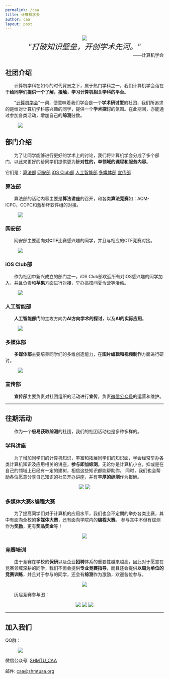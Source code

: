 ```yaml
---
permalink: /caa
title: 计算机学会
author: caa
layout: post
---
```


<div align=center><img src="../assets/caa/img/logo.png"></div>
<center><font size = 5><i>"打破知识壁垒，开创学术先河。"</i></font></center>
<div style="text-align: right"> ——计算机学会 </div>

<!-- more -->

## 社团介绍

&emsp;&emsp;计算机学科在如今的时代背景之下，属于热门学科之一，我们计算机学会诣在于**给同学们提供一个了解，接触，学习计算机相关学科的平台**。

&emsp;&emsp;"[计算机学会](#caa)"一词，便意味着我们学会是一个**学术研讨型**的社团，我们所追求的是给对计算机学科感兴趣的同学，提供一个**学术探讨**的氛围。在此期间，亦能通过参加各类活动，增加自己的**综测**分数。

<figure class="half">
    <img src="../assets/caa/img/computer.jpeg">
</figure>

## 部门介绍

&emsp;&emsp;为了让同学能够进行更好的学术上的讨论，我们将计算机学会分成了多个部门，以此来更好的给同学们提供更为**针对性的，单领域的课程和服务内容**。

它们是：[算法部](#acm) [网安部](#ctf) [iOS Club部](#ios) [人工智能部](#ai) [多媒体部](#adobe) [宣传部](#wx)

### <span id=acm>算法部</span>
&emsp;&emsp;算法部的活动内容主要是**算法讲座**的召开，和各类**算法竞赛**如：ACM-ICPC，CCPC和蓝桥杯软件组的对接。

<figure class="half">
    <img src="../assets/caa/img/acm.jpg">
</figure>

### <span id=ctf>网安部</span>
&emsp;&emsp;网安部主要面向对**CTF**比赛感兴趣的同学，并且与相应的CTF竞赛对接。


<figure class="half">
    <img src="../assets/caa/img/ctf.jpeg">
</figure>

### <span id=ios>iOS Club部</span>
&emsp;&emsp;作为社团中新兴成立的部门之一，iOS Club部欢迎所有对iOS感兴趣的同学加入，并且负责和**苹果**方面进行对接，举办高校间夏令营等活动。

<figure class="half">
    <img src="../assets/caa/img/iosclub.jpg">
</figure>

### <span id=ai>人工智能部</span>
&emsp;&emsp;**人工智能部门**的主攻方向为**AI方向学术的探讨**，以及**AI的实际应用**。


<figure class="half">
    <img src="../assets/caa/img/Ai.jpeg">
</figure>

### <span id=adobe>多媒体部</span>
&emsp;&emsp;**多媒体部**主要培养同学们的多维创造能力，在**图片编辑和视频制作**方面进行研讨。

<figure class="half">
    <img src="../assets/caa/img/adobe.jpg">
</figure>

### <span id=wx>宣传部</span>
&emsp;&emsp;**宣传部**主要负责对社团组织的活动进行**宣传**，负责[微信公众号](#wxid)的运营和维护。

---
## 往期活动
&emsp;&emsp;作为一个**极易获取综测**的社团，我们的社团活动也是多种多样的。

### 学科讲座

&emsp;&emsp;为了增加同学们的计算机知识，丰富和拓展同学们的知识面，学会经常举办各类计算机知识及应用相关的讲座，**参与即加综测**。无论你是计算机小白，抑或是在自己的领域上已经有一定的建树，相信这些知识都能帮助你。
同时，我们也会帮助各位愿意分享自己知识的社员开办讲座，并有**丰厚的综测**作为报酬。

<dev align="center">
    <figure class="half">
        <img src="../assets/caa/img/activity1-2.png">
        <img src="../assets/caa/img/activity1-1.jpg">
    </figure>
</dev>

### 多媒体大赛&编程大赛
&emsp;&emsp;为了提高同学们对于计算机的应用水平，我们也会不定期的举办各类比赛，其中有面向全校的**多媒体大赛**，还有面向学院内的**编程大赛**。
参与其中不但有综测作为**奖励**，更有**奖品奖金**等！

<dev align="center">
    <figure class="half">
        <img src="../assets/caa/img/activity2.png">
    </figure>
</dev>

### 竞赛培训
&emsp;&emsp;由于竞赛在学校的**保研**以及企业**招聘**体系的重要性越来越高，因此对于愿意在竞赛领域深耕的同学，我们不但会提供**专业竞赛指导**，而且还会提供**以周为单位的竞赛训练**，并且对于参与的同学，还会有**综测**作为激励，欢迎各位参与。

<dev align="center">
<figure class="half">
    <img src="../assets/caa/img/activity3.jpg">
</figure>
</dev>
&emsp;&emsp;历届竞赛参与图：
<dev align="center">
    <figure class="half">
        <img src="../assets/caa/img/activity4-1.png">
        <img src="../assets/caa/img/activity4-2.png">
        <img src="../assets/caa/img/activity4-3.jpg">
    </figure>
</dev>

---
## <span id=caa>加入我们</span>

QQ群：
<figure class="half">
    <img src="../assets/caa/img/qq.JPG">
</figure>

<span id=wxid>微信公众号</span>: [SHMTU_CAA](https://mp.weixin.qq.com/s/OlLcPUkoYm7rd3IwsAjbcg)

邮件: [caa@shmtuaa.org](mailto:caa@shmtuaa.org)